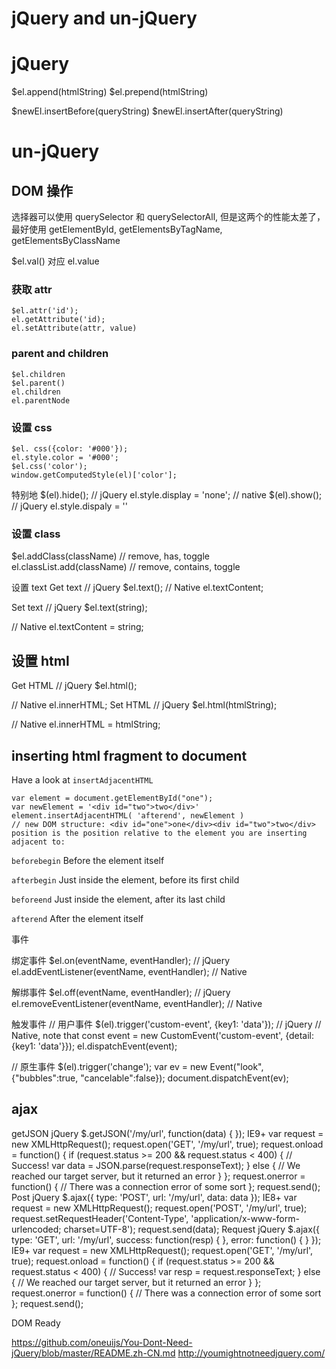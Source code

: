 # jQuery and un-jQuery

<!--
ID: 81551b66-fb8c-4f9a-bfeb-1391bbfb69f1
Status: publish
Date: 2017-05-30T13:41:00
Modified: 2017-05-30T13:41:00
wp_id: 511
-->

# jQuery

$el.append(htmlString)
$el.prepend(htmlString)

$newEl.insertBefore(queryString)
$newEl.insertAfter(queryString)

# un-jQuery

## DOM 操作

选择器可以使用 querySelector 和 querySelectorAll, 但是这两个的性能太差了，最好使用 getElementById, getElementsByTagName, getElementsByClassName

$el.val() 对应 el.value

### 获取 attr
```
$el.attr('id');
el.getAttribute('id);
el.setAttribute(attr, value)
```

### parent and children

```
$el.children
$el.parent()
el.children
el.parentNode
```

### 设置 css

```
$el. css({color: '#000'});
el.style.color = '#000';
$el.css('color');
window.getComputedStyle(el)['color'];
```

特别地
$(el).hide(); // jQuery
el.style.display = 'none'; // native
$(el).show(); // jQuery
el.style.dispaly = ''


### 设置 class

$el.addClass(className) // remove, has, toggle
el.classList.add(className) // remove, contains, toggle

设置 text
Get text
// jQuery
$el.text();
// Native
el.textContent;

Set text
// jQuery
$el.text(string);

// Native
el.textContent = string;

## 设置 html
Get HTML
// jQuery
$el.html();

// Native
el.innerHTML;
Set HTML
// jQuery
$el.html(htmlString);

// Native
el.innerHTML = htmlString;

## inserting html fragment to document

Have a look at `insertAdjacentHTML`

```
var element = document.getElementById("one");
var newElement = '<div id="two">two</div>'
element.insertAdjacentHTML( 'afterend', newElement )
// new DOM structure: <div id="one">one</div><div id="two">two</div>
position is the position relative to the element you are inserting adjacent to:
```

`beforebegin` Before the element itself

`afterbegin` Just inside the element, before its first child

`beforeend` Just inside the element, after its last child

`afterend` After the element itself


事件

绑定事件
$el.on(eventName, eventHandler);  // jQuery
el.addEventListener(eventName, eventHandler);  // Native

解绑事件
$el.off(eventName, eventHandler);  // jQuery
el.removeEventListener(eventName, eventHandler);  // Native

触发事件
// 用户事件
$(el).trigger('custom-event', {key1: 'data'});  // jQuery
// Native, note that
const event = new CustomEvent('custom-event', {detail: {key1: 'data'}});
el.dispatchEvent(event);

// 原生事件
$(el).trigger('change');
var ev = new Event("look", {"bubbles":true, "cancelable":false});
document.dispatchEvent(ev);



## ajax

getJSON
jQuery
$.getJSON('/my/url', function(data) {
});
IE9+
var request = new XMLHttpRequest();
request.open('GET', '/my/url', true);
request.onload = function() {
  if (request.status >= 200 && request.status < 400) {
    // Success!
    var data = JSON.parse(request.responseText);
  } else {
    // We reached our target server, but it returned an error
}
};
request.onerror = function() {
  // There was a connection error of some sort
};
request.send();
Post
jQuery
$.ajax({
  type: 'POST',
  url: '/my/url',
  data: data
});
IE8+
var request = new XMLHttpRequest();
request.open('POST', '/my/url', true);
request.setRequestHeader('Content-Type', 'application/x-www-form-urlencoded; charset=UTF-8');
request.send(data);
Request
jQuery
$.ajax({
  type: 'GET',
  url: '/my/url',
  success: function(resp) {
},
  error: function() {
}
});
IE9+
var request = new XMLHttpRequest();
request.open('GET', '/my/url', true);
request.onload = function() {
  if (request.status >= 200 && request.status < 400) {
    // Success!
    var resp = request.responseText;
  } else {
    // We reached our target server, but it returned an error
}
};
request.onerror = function() {
  // There was a connection error of some sort
};
request.send();

DOM Ready



https://github.com/oneuijs/You-Dont-Need-jQuery/blob/master/README.zh-CN.md
http://youmightnotneedjquery.com/
